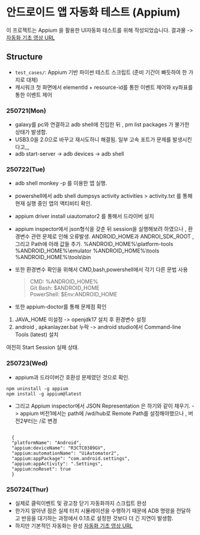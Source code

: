 # 안드로이드 앱 자동화 테스트 (Appium)

이 프로젝트는 Appium 을 활용한 UI자동화 테스트를 위해 작성되었습니다.
결과물 -> [자동화 기초 영상 URL](https://drive.google.com/file/d/1G317ouKi_0tnES5l8b1pTdP1qLm65Bb0/view?usp=sharing)

## Structure

- `test_cases/`: Appium 기반 파이썬 테스트 스크립트 (준비 기간이 빠듯하여 한 가지로 대체)
- 캐시워크 첫 화면에서 elementId + resource-id를 통한 이벤트 제어와 xy좌표를 통한 이벤트 제어

### 250721(Mon)

- galaxy를 pc와 연결하고 adb shell에 진입한 뒤 , pm list packages 가 불가한 상태가 발생함.
- USB3.0을 2.0으로 바꾸고 재시도하니 해결됨. 일부 고속 포트가 문제를 발생시킨다고,,,
- adb start-server -> adb devices -> adb shell

### 250722(Tue)

- adb shell monkey -p 를 이용한 앱 실행.
- powershell에서 adb shell dumpsys activity activities > activity.txt 를 통해 현재 실행 중인 앱의 액티비티 확인.
- appium driver install uiautomator2 를 통해서 드라이버 설치
- appium inspector에서 json형식을 갖춘 뒤 session을 실행해보려 하였으나 , 환경변수 관련 문제로 인해 오류발생. ANDROID_HOME과 ANDROI_SDK_ROOT , 그리고 Path에 아래 값들 추가.
  %ANDROID_HOME%\platform-tools
  %ANDROID_HOME%\emulator
  %ANDROID_HOME%\tools
  %ANDROID_HOME%\tools\bin

- 또한 환경변수 확인을 위해서 CMD,bash,powershell에서 각기 다른 문법 사용

  > CMD: %ANDROID_HOME%  
  > Git Bash: $ANDROID_HOME  
  > PowerShell: $Env:ANDROID_HOME

- 또한 appium-doctor를 통해 문제점 확인

1. JAVA_HOME 미설정 -> openjdk17 설치 후 환경변수 설정
2. android , apkanlayzer.bat 누락 -> android studio에서 Command-line Tools (latest) 설치

여전히 Start Session 실패 상태.

### 250723(Wed)

- appium과 드라이버간 호환성 문제였던 것으로 확인.
<pre><code>npm uninstall -g appium
npm install -g appium@latest</code></pre>
- 그리고 Appium inspector에서 JSON Representation 은 하기와 같이 채우기. -> appium 버전1에서는 path에 /wd/hub로 Remote Path를 설정해야했으나 , 버전2부터는 /로 변경
<pre><code>
  {
  "platformName": "Android",
  "appium:deviceName": "R3CTC0389GV",
  "appium:automationName": "UiAutomator2",
  "appium:appPackage": "com.android.settings",
  "appium:appActivity": ".Settings",
  "appium:noReset": true
  }
</code></pre>

### 250724(Thur)

- 실제로 클릭이벤트 및 광고창 닫기 자동화까지 스크립트 완성
- 한가지 알아낸 점은 실제 터치 시뮬레이션을 수행하기 때문에 ADB 명령을 전달하고 반응을 대기하는 과정에서 0.1초로 설정한 것보다 더 긴 지연이 발생함.
- 하지만 기본적인 자동화는 완성
  [자동화 기초 영상 URL](https://drive.google.com/file/d/1G317ouKi_0tnES5l8b1pTdP1qLm65Bb0/view?usp=sharing)
